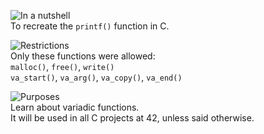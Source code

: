 ![In a nutshell][nutshell]</br>
To recreate the `printf()` function in C.

![Restrictions][restrictions]</br>
Only these functions were allowed:</br>
`malloc()`, `free()`, `write()`</br>
`va_start()`, `va_arg()`, `va_copy()`, `va_end()`

![Purposes][purposes]</br>
Learn about variadic functions.</br>
It will be used in all C projects at 42, unless said otherwise.

[nutshell]: https://img.shields.io/badge/-In%20a%20nutshell-blue?style=for-the-badge "In a nutshell"
[restrictions]: https://img.shields.io/badge/-Restrictions-blue?style=for-the-badge "Restrictions"
[purposes]: https://img.shields.io/badge/-Purposes-blue?style=for-the-badge "Purposes"
[howto]: https://img.shields.io/badge/-How%20to%20use%20it-blue?style=for-the-badge "How to use it?"
